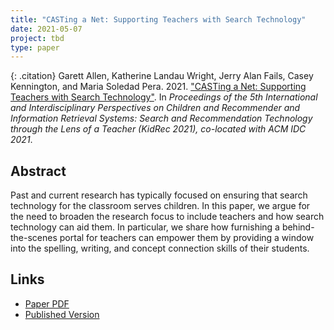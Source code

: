 ```yaml
---
title: "CASTing a Net: Supporting Teachers with Search Technology"
date: 2021-05-07
project: tbd
type: paper
---
```


{: .citation}
Garett Allen, Katherine Landau Wright, Jerry Alan Fails, Casey Kennington, and Maria Soledad Pera. 2021. ["CASTing a Net: Supporting Teachers with Search Technology"](#). In <cite>Proceedings of the 5th International and Interdisciplinary Perspectives on Children and Recommender and Information Retrieval Systems: Search and Recommendation Technology through the Lens of a Teacher (KidRec 2021), co-located with ACM IDC 2021</cite>.

## Abstract

Past and current research has typically focused on ensuring that search technology for the classroom serves children. In this paper, we argue for the need to broaden the research focus to include teachers and how search technology can aid them. In particular, we share how furnishing a behind-the-scenes portal for teachers can empower them by providing a window into the spelling, writing, and concept connection skills of their students.

## Links

* [Paper PDF](https://arxiv.org/abs/2105.03456)
* [Published Version](https://kidrec.github.io/)
